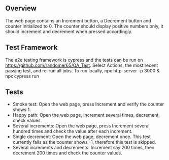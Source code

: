 ## Overview
The web page contains an Increment button, a Decrement button and counter initialized to 0.
The counter should display positive numbers only, it should increment and decrement when pressed accordingly.

## Test Framework
The e2e testing framework is cypress and the tests can be run on https://github.com/randomer65/QA_Test.
Select Actions, the most recent passing test, and re-run all jobs.
To run locally, 
npx http-server -p 3000 & 
npx cypress run

## Tests
- Smoke test: Open the web page, press Increment and verify the counter shows 1.
- Happy path: Open the web page, Increment several times, decrement, check values.
- Several increments: Open the web page, press Increment several hundred times and check the value after each increment.
- Single decrement: Open the web page, decrement once. This test currently fails as the counter shows -1, therefore this test is skipped. 
- Several increments and decrements: Increment say 200 times, then decrement 200 times and check the counter values.
